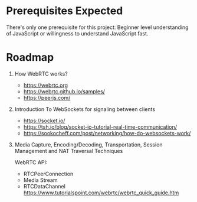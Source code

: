 # Prerequisites Expected

There's only one prerequisite for this project: 
 Beginner level understanding of JavaScript or willingness to understand JavaScript fast.

# Roadmap

1. How WebRTC works?
   * https://webrtc.org
   * https://webrtc.github.io/samples/
   * https://peerjs.com/

2. Introduction To WebSockets for signaling between clients
   * https://socket.io/
   * https://tsh.io/blog/socket-io-tutorial-real-time-communication/
   * https://sookocheff.com/post/networking/how-do-websockets-work/

3. Media Capture, Encoding/Decoding, Transportation, Session Management and NAT Traversal Techniques

   WebRTC API:
   * RTCPeerConnection
   * Media Stream
   * RTCDataChannel
   https://www.tutorialspoint.com/webrtc/webrtc_quick_guide.htm

